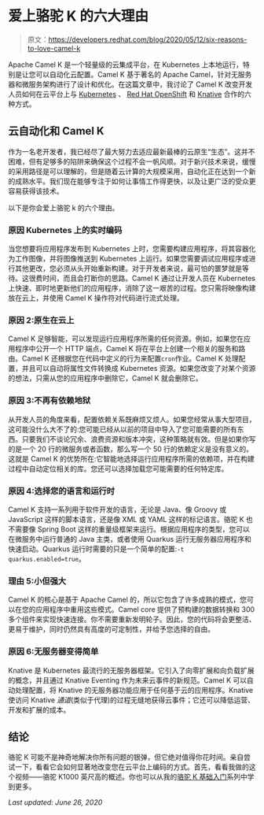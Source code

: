 # 爱上骆驼 K 的六大理由

> 原文：<https://developers.redhat.com/blog/2020/05/12/six-reasons-to-love-camel-k>

Apache Camel K 是一个轻量级的云集成平台，在 Kubernetes 上本地运行，特别是让您可以自动化云配置。Camel K 基于著名的 Apache Camel，针对无服务器和微服务架构进行了设计和优化。在这篇文章中，我讨论了 Camel K 改变开发人员如何在云平台上与 [Kubernetes](https://developers.redhat.com/topics/kubernetes/) 、 [Red Hat OpenShift](https://developers.redhat.com/products/openshift/overview) 和 [Knative](https://developers.redhat.com/topics/serverless-architecture/) 合作的六种方式。

## 云自动化和 Camel K

作为一名老开发者，我已经尽了最大努力去适应最新最棒的云原生“生态”。这并不困难，但有足够多的陷阱来确保这个过程不会一帆风顺。对于新兴技术来说，缓慢的采用路径是可以理解的，但是随着云计算的大规模采用，自动化正在达到一个新的成熟水平。我们现在能够专注于如何让事情工作得更快，以及让更广泛的受众更容易获得该技术。

以下是你会爱上骆驼 k 的六个理由。

### 原因 Kubernetes 上的实时编码

当您想要将应用程序发布到 Kubernetes 上时，您需要构建应用程序，将其容器化为工作图像，并将图像推送到 Kubernetes 上运行。如果您需要调试应用程序或进行其他更改，您必须从头开始重新构建。对于开发者来说，最可怕的噩梦就是等待。这很费时间，而且会打断你的思路。Camel K 通过让开发人员在 Kubernetes 上快速、即时地更新他们的应用程序，消除了这一艰苦的过程。您只需将映像构建放在云上，并使用 Camel K 操作符对代码进行流式处理。

### 原因 2:原生在云上

Camel K 足够智能，可以发现运行应用程序所需的任何资源。例如，如果您在应用程序中公开一个 HTTP 端点，Camel K 将在平台上创建一个相关的服务和路由。Camel K 还根据您在代码中定义的行为来配置`cron`作业。Camel K 处理配置，并且可以自动将属性文件转换成 Kubernetes 资源。如果您改变了对某个资源的想法，只需从您的应用程序中删除它，Camel K 就会删除它。

### 原因 3:不再有依赖地狱

从开发人员的角度来看，配置依赖关系既麻烦又烦人。如果您经常从事大型项目，这可能没什么大不了的:您可能已经从以前的项目中导入了您可能需要的所有东西。只要我们不谈论冗余、浪费资源和版本冲突，这种策略就有效。但是如果你写的是一个 20 行的微服务或者函数，那么写一个 50 行的依赖定义是没有意义的。这就是 Camel K 的优势所在:它智能地选择运行应用程序所需的依赖项，并在构建过程中自动定位相关的库。您还可以选择加载您可能需要的任何特定库。

### 原因 4:选择您的语言和运行时

Camel K 支持一系列用于软件开发的语言，无论是 Java、像 Groovy 或 JavaScript 这样的脚本语言，还是像 XML 或 YAML 这样的标记语言。骆驼 K 也不需要像 Spring Boot 这样的重量级框架来运行。根据应用程序的类型，您可以在微服务中运行普通的 Java 主类，或者使用 Quarkus 运行无服务器应用程序和快速启动。Quarkus 运行时需要的只是一个简单的配置:`-t quarkus.enabled=true`。

### 理由 5:小但强大

Camel K 的核心是基于 Apache Camel 的，所以它包含了许多成熟的模式，您可以在您的应用程序中重用这些模式。Camel core 提供了预构建的数据转换和 300 多个组件来实现快速连接。你不需要重新发明轮子。因此，您的代码将会更整洁、更易于维护，同时仍然具有高度的可定制性，并给予您选择的自由。

### 原因 6:无服务器变得简单

Knative 是 Kubernetes 最流行的无服务器框架。它引入了向零扩展和向负载扩展的概念，并且通过 Knative Eventing 作为未来云事件的新规范。Camel K 可以自动处理配置，将 Knative 的无服务器功能应用于任何基于云的应用程序。Knative 使访问 Knative *通道*(类似于代理)的过程无缝地获得云事件；它还可以降低运营、开发和扩展的成本。

## 结论

骆驼 K 可能不是神奇地解决你所有问题的银弹，但它绝对值得你花时间。亲自尝试一下，看看它会如何显著地改变您在云平台上编码的方式。首先，看看我做的这个视频——骆驼 K1000 英尺高的概述。你也可以从我的[骆驼 K 基础入门](https://www.youtube.com/watch?v=dDEpdgg3gK4)系列中学到更多。

*Last updated: June 26, 2020*